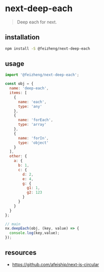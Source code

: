 # next-deep-each
> Deep each for next.

## installation
```bash
npm install -S @feizheng/next-deep-each
```

## usage
```js
import '@feizheng/next-deep-each';

const obj = {
  name: 'deep-each',
  items: [
    {
      name: 'each',
      type: 'any'
    },
    {
      name: 'forEach',
      type: 'array'
    },
    {
      name: 'forIn',
      type: 'object'
    }
  ],
  other: {
    a: {
      b: 1,
      c: {
        d: 2,
        e: 4,
        g: {
          g1: 1,
          g2: 123
        }
      }
    }
  }
};

// main
nx.deepEach(obj, (key, value) => {
  console.log(key,value);
});
```

## resources
- https://github.com/afeiship/next-is-circular
